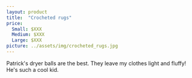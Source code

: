 ```yaml
---
layout: product
title:  "Crocheted rugs"
price:
  Small: $XXX
  Medium: $XXX
  Large: $XXX
picture: ../assets/img/crocheted_rugs.jpg
---
```


Patrick's dryer balls are the best. They leave my clothes light and fluffy! He's such a cool kid.
